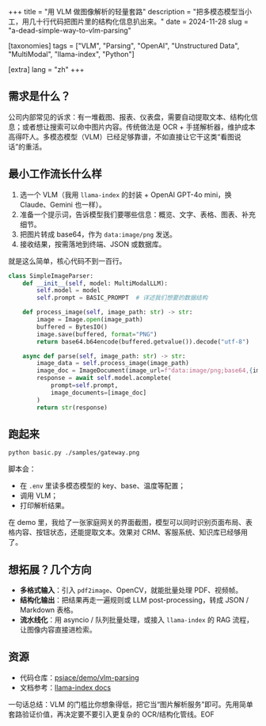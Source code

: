 +++
title = "用 VLM 做图像解析的轻量套路"
description = "把多模态模型当小工，用几十行代码把图片里的结构化信息扒出来。"
date = 2024-11-28
slug = "a-dead-simple-way-to-vlm-parsing"

[taxonomies]
tags = ["VLM", "Parsing", "OpenAI", "Unstructured Data", "MultiModal", "llama-index", "Python"]

[extra]
lang = "zh"
+++

## 需求是什么？

公司内部常见的诉求：有一堆截图、报表、仪表盘，需要自动提取文本、结构化信息；或者想让搜索可以命中图片内容。传统做法是 OCR + 手搓解析器，维护成本高得吓人。多模态模型（VLM）已经足够靠谱，不如直接让它干这类“看图说话”的重活。

## 最小工作流长什么样

1. 选一个 VLM（我用 `llama-index` 的封装 + OpenAI GPT-4o mini，换 Claude、Gemini 也一样）。
2. 准备一个提示词，告诉模型我们要哪些信息：概览、文字、表格、图表、补充细节。
3. 把图片转成 base64，作为 `data:image/png` 发送。
4. 接收结果，按需落地到终端、JSON 或数据库。

就是这么简单，核心代码不到一百行。

```python
class SimpleImageParser:
    def __init__(self, model: MultiModalLLM):
        self.model = model
        self.prompt = BASIC_PROMPT  # 详述我们想要的数据结构

    def process_image(self, image_path: str) -> str:
        image = Image.open(image_path)
        buffered = BytesIO()
        image.save(buffered, format="PNG")
        return base64.b64encode(buffered.getvalue()).decode("utf-8")

    async def parse(self, image_path: str) -> str:
        image_data = self.process_image(image_path)
        image_doc = ImageDocument(image_url=f"data:image/png;base64,{image_data}")
        response = await self.model.acomplete(
            prompt=self.prompt,
            image_documents=[image_doc]
        )
        return str(response)
```

## 跑起来

```bash
python basic.py ./samples/gateway.png
```

脚本会：
- 在 `.env` 里读多模态模型的 key、base、温度等配置；
- 调用 VLM；
- 打印解析结果。

在 demo 里，我给了一张家庭网关的界面截图，模型可以同时识别页面布局、表格内容、按钮状态，还能提取文本。效果对 CRM、客服系统、知识库已经够用了。

## 想拓展？几个方向

- **多格式输入**：引入 `pdf2image`、OpenCV，就能批量处理 PDF、视频帧。
- **结构化输出**：把结果再走一遍规则或 LLM post-processing，转成 JSON / Markdown 表格。
- **流水线化**：用 asyncio / 队列批量处理，或接入 `llama-index` 的 RAG 流程，让图像内容直接进检索。

## 资源

- 代码仓库：[psiace/demo/vlm-parsing](https://github.com/psiace/psiace/tree/main/demo/vlm-parsing)
- 文档参考：[llama-index docs](https://docs.llamaindex.ai/)

一句话总结：VLM 的门槛比你想象得低，把它当“图片解析服务”即可。先用简单套路验证价值，再决定要不要引入更复杂的 OCR/结构化管线。EOF
